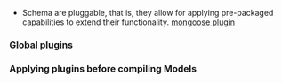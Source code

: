 - Schema are pluggable, that is, they allow for applying pre-packaged capabilities to extend their functionality.
[mongoose plugin](https://mongoosejs.com/docs/plugins.html)
### Global plugins
### Applying plugins before compiling Models
